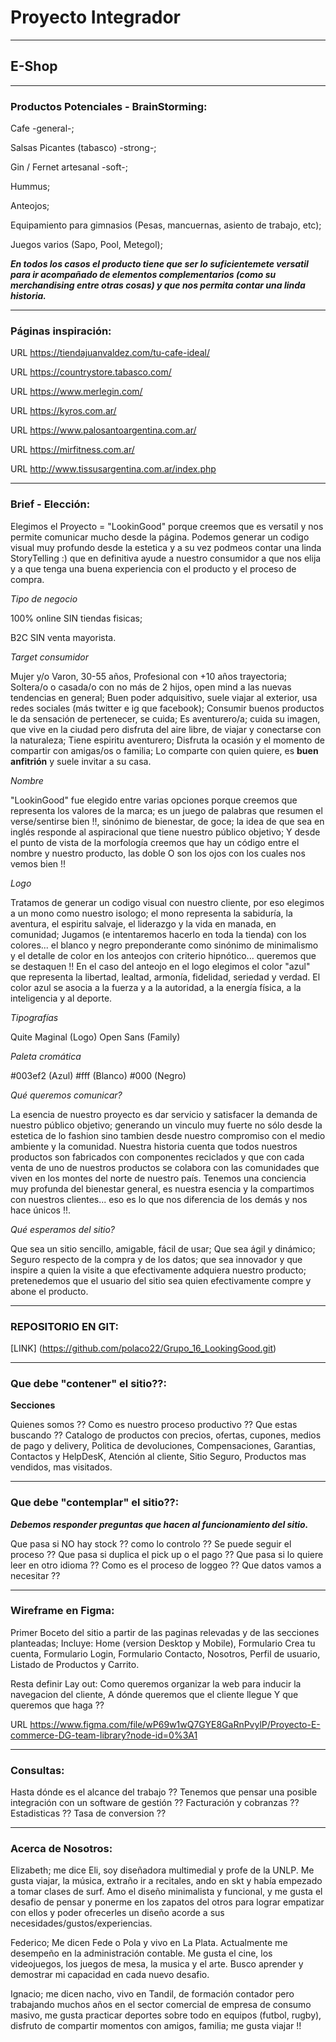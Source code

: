 # Proyecto Integrador

--------------------------------
## E-Shop

--------------------------------
### Productos Potenciales - BrainStorming:

Cafe -general-; 

Salsas Picantes (tabasco) -strong-;

Gin / Fernet artesanal -soft-;

Hummus;

Anteojos;

Equipamiento para gimnasios (Pesas, mancuernas, asiento de trabajo, etc);

Juegos varios (Sapo, Pool, Metegol);

***En todos los casos el producto tiene que ser lo suficientemete versatil para ir acompañado de elementos complementarios (como su merchandising entre otras cosas) y que nos permita contar una linda historia.***

--------------------------------
### Páginas inspiración: 

URL https://tiendajuanvaldez.com/tu-cafe-ideal/

URL https://countrystore.tabasco.com/

URL https://www.merlegin.com/

URL https://kyros.com.ar/

URL https://www.palosantoargentina.com.ar/

URL https://mirfitness.com.ar/

URL http://www.tissusargentina.com.ar/index.php

--------------------------------
### Brief - Elección:

Elegimos el Proyecto = "LookinGood" porque creemos que es versatil y nos permite comunicar mucho desde la página.
Podemos generar un codigo visual muy profundo desde la estetica y a su vez podmeos contar una linda StoryTelling :) 
que en definitiva ayude a nuestro consumidor a que nos elija y a que tenga una buena experiencia con el producto y el proceso de compra.

*Tipo de negocio*

100% online SIN tiendas fisicas;

B2C SIN venta mayorista.

*Target consumidor*

Mujer y/o Varon, 30-55 años, Profesional con +10 años trayectoria;
Soltera/o o casada/o con no más de 2 hijos, open mind a las nuevas tendencias en general;
Buen poder adquisitivo, suele viajar al exterior, usa redes sociales (más twitter e ig que facebook);
Consumir buenos productos le da sensación de pertenecer, se cuida;
Es aventurero/a; cuida su imagen, que vive en la ciudad pero disfruta del aire libre, de viajar y conectarse con la naturaleza;
Tiene espiritu aventurero;
Disfruta la ocasión y el momento de compartir con amigas/os o familia;
Lo comparte con quien quiere, es **buen anfitrión** y suele invitar a su casa.

*Nombre*

"LookinGood" fue elegido entre varias opciones porque creemos que representa los valores de la marca;
es un juego de palabras que resumen el verse/sentirse bien !!, sinónimo de bienestar, de goce;
la idea de que sea en inglés responde al aspiracional que tiene nuestro público objetivo;
Y desde el punto de vista de la morfología creemos que hay un código entre el nombre y nuestro producto, las doble O son los ojos con los cuales nos vemos bien !!

*Logo*

Tratamos de generar un codigo visual con nuestro cliente, por eso elegimos a un mono como nuestro isologo;
el mono representa la sabiduría, la aventura, el espiritu salvaje, el liderazgo y la vida en manada, en comunidad;
Jugamos (e intentaremos hacerlo en toda la tienda) con los colores... el blanco y negro preponderante como sinónimo de minimalismo y el detalle de color en los anteojos con criterio hipnótico... queremos que se destaquen !!
En el caso del anteojo en el logo elegimos el color "azul" que representa la libertad, lealtad, armonía, fidelidad, seriedad y verdad. El color azul se asocia a la fuerza y a la autoridad, a la energía física, a la inteligencia y al deporte.

*Tipografías*

Quite Maginal (Logo)
Open Sans (Family)

*Paleta cromática*

#003ef2 (Azul)
#fff (Blanco)
#000 (Negro)

*Qué queremos comunicar?*

La esencia de nuestro proyecto es dar servicio y satisfacer la demanda de nuestro público objetivo;
generando un vinculo muy fuerte no sólo desde la estetica de lo fashion sino tambien desde nuestro compromiso con el medio ambiente y la comunidad.
Nuestra historia cuenta que todos nuestros productos son fabricados con componentes reciclados y que con cada venta de uno de nuestros productos se colabora con las comunidades que viven en los montes del norte de nuestro país. Tenemos una conciencia muy profunda del bienestar general, es nuestra esencia y la compartimos con nuestros clientes... 
eso es lo que nos diferencia de los demás y nos hace únicos !!.  

*Qué esperamos del sitio?*

Que sea un sitio sencillo, amigable, fácil de usar;
Que sea ágil y dinámico;
Seguro respecto de la compra y de los datos;
que sea innovador y que inspire a quien la visite a que efectivamente adquiera nuestro producto;
pretenedemos que el usuario del sitio sea quien efectivamente compre y abone el producto.

--------------------------------
### REPOSITORIO EN GIT:

[LINK] (https://github.com/polaco22/Grupo_16_LookingGood.git)

--------------------------------
### Que debe "contener" el sitio??:

**Secciones**

Quienes somos ??
Como es nuestro proceso productivo ??
Que estas buscando ??
Catalogo de productos con precios, ofertas, cupones, medios de pago y delivery,
Politica de devoluciones, Compensaciones, Garantias,
Contactos y HelpDesK,
Atención al cliente,
Sitio Seguro,
Productos mas vendidos, mas visitados.

--------------------------------
### Que debe "contemplar" el sitio??:

***Debemos responder preguntas que hacen al funcionamiento del sitio.***

Que pasa si NO hay stock ?? como lo controlo ??
Se puede seguir el proceso ??
Que pasa si duplica el pick up o el pago ??
Que pasa si lo quiere leer en otro idioma ??
Como es el proceso de loggeo ?? Que datos vamos a necesitar ??

--------------------------------
### Wireframe en Figma: 

Primer Boceto del sitio a partir de las paginas relevadas y de las secciones planteadas;
Incluye: Home (version Desktop y Mobile), Formulario Crea tu cuenta, Formulario Login, Formulario Contacto, Nosotros, Perfil de usuario, Listado de Productos y Carrito.

Resta definir Lay out:
Como queremos organizar la web para inducir la navegacion del cliente,
A dónde queremos que el cliente llegue Y que queremos que haga ??

URL https://www.figma.com/file/wP69w1wQ7GYE8GaRnPvylP/Proyecto-E-commerce-DG-team-library?node-id=0%3A1

--------------------------------
### Consultas:

Hasta dónde es el alcance del trabajo ??
Tenemos que pensar una posible integración con un software de gestión ??
Facturación y cobranzas ??
Estadisticas ?? Tasa de conversion ??

--------------------------------
### Acerca de Nosotros: 

Elizabeth; me dice Eli, soy diseñadora multimedial y profe de la UNLP. Me gusta viajar, la música, extraño ir a recitales, ando en skt y había empezado a tomar clases de surf. Amo el diseño minimalista y funcional, y me gusta el desafio de pensar y ponerme en los zapatos del otros para lograr empatizar con ellos y poder ofrecerles un diseño acorde a sus necesidades/gustos/experiencias. 

Federico; Me dicen Fede o Pola y vivo en La Plata. Actualmente me desempeño en la administración contable. Me gusta el cine, los videojuegos, los juegos de mesa, la musica y el arte. Busco aprender y demostrar mi capacidad en cada nuevo desafio.

Ignacio; me dicen nacho, vivo en Tandil, de formación contador pero trabajando muchos años en el sector comercial de empresa de consumo masivo, me gusta practicar deportes sobre todo en equipos (futbol, rugby), disfruto de compartir momentos con amigos, familia; me gusta viajar !!

